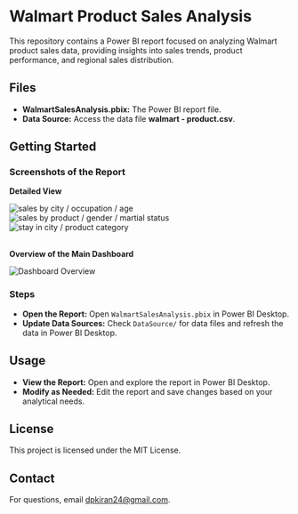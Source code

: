 <h1>Walmart Product Sales Analysis</h1>
<p>This repository contains a Power BI report focused on analyzing Walmart product sales data, providing insights into sales trends, product performance, and regional sales distribution.</p>

<h2>Files</h2>
<ul>
    <li><strong>WalmartSalesAnalysis.pbix:</strong> The Power BI report file.</li>
    <li><strong>Data Source:</strong> Access the data file <strong>walmart - product.csv</strong>.</li>
</ul>

<h2>Getting Started</h2>

<h3>Screenshots of the Report</h3>

<p><strong>Detailed View</strong></p>
<div class="images">
    <img src="https://github.com/user-attachments/assets/89a8bc65-6369-418a-bed8-6360a8e4a3ea" alt="sales by city / occupation  / age">
    <img src="https://github.com/user-attachments/assets/41603b6a-1d6f-43bb-89ef-bd13137f1167" alt="sales by product / gender / martial status">
    <img src="https://github.com/user-attachments/assets/c1e6872d-fa26-4d21-af49-aec9c8986be2" alt="stay in city / product category">
</div>
<br>
<p><strong>Overview of the Main Dashboard</strong></p>
<div class="images">
    <img src="https://github.com/user-attachments/assets/2153d2cb-e349-4909-9508-89eee93932a0" alt="Dashboard Overview">
</div>

<h3>Steps</h3>
<ul>
    <li><strong>Open the Report:</strong> Open <code>WalmartSalesAnalysis.pbix</code> in Power BI Desktop.</li>
    <li><strong>Update Data Sources:</strong> Check <code>DataSource/</code> for data files and refresh the data in Power BI Desktop.</li>
</ul>

<h2>Usage</h2>
<ul>
    <li><strong>View the Report:</strong> Open and explore the report in Power BI Desktop.</li>
    <li><strong>Modify as Needed:</strong> Edit the report and save changes based on your analytical needs.</li>
</ul>

<div class="license">
    <h2>License</h2>
    <p>This project is licensed under the MIT License.</p>
</div>

<div class="contact">
    <h2>Contact</h2>
    <p>For questions, email <a href="mailto:dpkiran24@gmail.com">dpkiran24@gmail.com</a>.</p>
</div>
